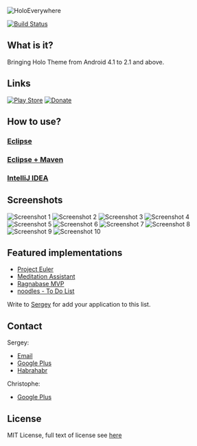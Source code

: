 ![HoloEverywhere](http://holoeverywhere.org/github-res/logo.png "HoloEverywhere")

[![Build Status](https://travis-ci.org/Prototik/HoloEverywhere.png?branch=master)](https://travis-ci.org/Prototik/HoloEverywhere)

## What is it?
Bringing Holo Theme from Android 4.1 to 2.1 and above.
## Links
[![Play Store](http://holoeverywhere.org/github-res/play_store_button.png)][Play Store]
[![Donate](http://holoeverywhere.org/github-res/donate_button.png)][Donate]

## How to use?
### [Eclipse](https://github.com/Prototik/HoloEverywhere/wiki/Import-in-IDE#eclipse)
### [Eclipse + Maven](https://github.com/Prototik/HoloEverywhere/wiki/Import-in-IDE#eclipse--maven)
### [IntelliJ IDEA](https://github.com/Prototik/HoloEverywhere/wiki/Import-in-IDE#intellij-idea)

## Screenshots
![Screenshot 1](https://github.com/Prototik/HoloEverywhere/raw/gh-pages/img/screenshots/1.png "Screenshot 1")
![Screenshot 2](https://github.com/Prototik/HoloEverywhere/raw/gh-pages/img/screenshots/2.png "Screenshot 2")
![Screenshot 3](https://github.com/Prototik/HoloEverywhere/raw/gh-pages/img/screenshots/3.png "Screenshot 3")
![Screenshot 4](https://github.com/Prototik/HoloEverywhere/raw/gh-pages/img/screenshots/4.png "Screenshot 4")
![Screenshot 5](https://github.com/Prototik/HoloEverywhere/raw/gh-pages/img/screenshots/5.png "Screenshot 5")
![Screenshot 6](https://github.com/Prototik/HoloEverywhere/raw/gh-pages/img/screenshots/6.png "Screenshot 6")
![Screenshot 7](https://github.com/Prototik/HoloEverywhere/raw/gh-pages/img/screenshots/7.png "Screenshot 7")
![Screenshot 8](https://github.com/Prototik/HoloEverywhere/raw/gh-pages/img/screenshots/8.png "Screenshot 8")
![Screenshot 9](https://github.com/Prototik/HoloEverywhere/raw/gh-pages/img/screenshots/9.png "Screenshot 9")
![Screenshot 10](https://github.com/Prototik/HoloEverywhere/raw/gh-pages/img/screenshots/10.png "Screenshot 10")

## Featured implementations
 * [Project Euler](https://play.google.com/store/apps/details?id=ie.cathalcoffey.android.projecteuler)
 * [Meditation Assistant](https://play.google.com/store/apps/details?id=sh.ftp.rocketninelabs.meditationassistant)
 * [Ragnabase MVP](https://play.google.com/store/apps/details?id=com.ragnabase.mvp)
 * [noodles - To Do List](https://play.google.com/store/apps/details?id=com.makeramen.noodles)

Write to [Sergey](mailto:prototypegamez@gmail.com) for add your application to this list.

## Contact

Sergey:
  * [Email](mailto:prototypegamez@gmail.com "Send email to Sergey")
  * [Google Plus](https://plus.google.com/103272077758668000975/posts "Google Plus")
  * [Habrahabr](http://habrahabr.ru/users/prototik/)

Christophe:
  * [Google Plus](https://plus.google.com/108315424589085456181/posts "Google Plus")

## License
MIT License, full text of license see [here][License]

[Play Store]: https://play.google.com/store/apps/details?id=org.holoeverywhere.demo "Play Store"
[Donate]: https://www.paypal.com/cgi-bin/webscr?cmd=_donations&business=X7E7U7HNR36YN&lc=US&item_name=HoloEverywhere&currency_code=USD&bn=PP%2dDonationsBF%3adonate_button%2epng%3aNonHosted "Donate"
[Build with Maven]: https://github.com/Prototik/HoloEverywhere/wiki/Maven "Build with maven"
[License]: https://raw.github.com/Prototik/HoloEverywhere/master/LICENSE "LGPLv3"
